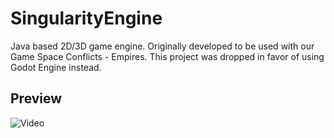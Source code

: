 # SingularityEngine
Java based 2D/3D game engine. Originally developed to be used with our Game Space Conflicts - Empires. This project was dropped in favor of using Godot Engine instead.

## Preview
![Video](https://youtu.be/4pYG6aQe1v4)
